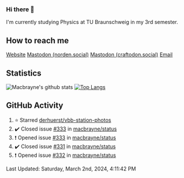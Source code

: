 ### Hi there 👋
I'm currently studying Physics at TU Braunschweig in my 3rd semester.

## How to reach me
[Website](https://florentin-schleuss.de)
<a rel="me" href="https://norden.social/@florentin">Mastodon (norden.social)</a>
<a rel="me" href="https://craftodon.social/@frodolon">Mastodon (craftodon.social)</a>
[Email](mailto:hello@macbrayne.de)

## Statistics
![Macbrayne's github stats](https://github-readme-stats.vercel.app/api?username=macbrayne&count_private=true&show_icons=true&hide_rank=true&custom_title=macbrayne's%20GitHub%20Stats)
[![Top Langs](https://github-readme-stats.vercel.app/api/top-langs/?username=macbrayne&exclude_repo=liftron&layout=compact)](https://github.com/anuraghazra/github-readme-stats)
## GitHub Activity

<!--RECENT_ACTIVITY:start-->
1. ⭐ Starred [derhuerst/vbb-station-photos](https://github.com/derhuerst/vbb-station-photos)
2. ✔️ Closed issue [#333](https://github.com/macbrayne/status/issues/333) in [macbrayne/status](https://github.com/macbrayne/status)
3. ❗️ Opened issue [#333](https://github.com/macbrayne/status/issues/333) in [macbrayne/status](https://github.com/macbrayne/status)
4. ✔️ Closed issue [#331](https://github.com/macbrayne/status/issues/331) in [macbrayne/status](https://github.com/macbrayne/status)
5. ❗️ Opened issue [#332](https://github.com/macbrayne/status/issues/332) in [macbrayne/status](https://github.com/macbrayne/status)
<!--RECENT_ACTIVITY:end-->

<!--RECENT_ACTIVITY:last_update-->
Last Updated: Saturday, March 2nd, 2024, 4:11:42 PM
<!--RECENT_ACTIVITY:last_update_end-->


<!--
**macbrayne/macbrayne** is a ✨ _special_ ✨ repository because its `README.md` (this file) appears on your GitHub profile.

Here are some ideas to get you started:

- 🔭 I’m currently working on ...
- 🌱 I’m currently learning ...
- 👯 I’m looking to collaborate on ...
- 🤔 I’m looking for help with ...
- 💬 Ask me about ...
- 📫 How to reach me: ...
- 😄 Pronouns: ...
- ⚡ Fun fact: ...
-->
